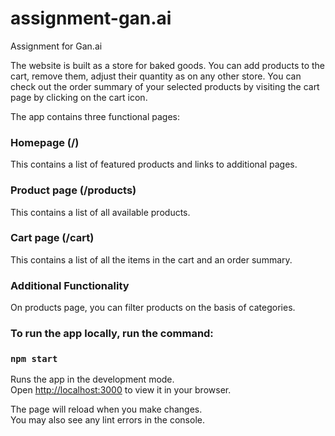 # assignment-gan.ai

Assignment for Gan.ai

The website is built as a store for baked goods. You can add products to the cart, remove them, adjust their quantity as on any other store. You can check out the order summary of your selected products by visiting the cart page by clicking on the cart icon.

The app contains three functional pages:

### Homepage (/)

This contains a list of featured products and links to additional pages.

### Product page (/products)

This contains a list of all available products.

### Cart page (/cart)

This contains a list of all the items in the cart and an order summary.

### Additional Functionality

On products page, you can filter products on the basis of categories.

### To run the app locally, run the command:
### `npm start`

Runs the app in the development mode.\
Open [http://localhost:3000](http://localhost:3000) to view it in your browser.

The page will reload when you make changes.\
You may also see any lint errors in the console.
